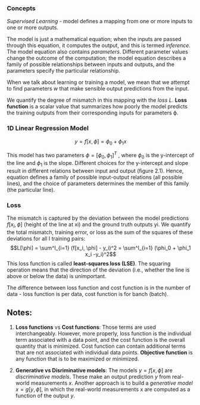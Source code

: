 ### Concepts
*Supervised Learning* - model defines a mapping from one or more inputs to one or more outputs. 

The model is just a mathematical equation; when the inputs are passed through this equation, it computes the output, and this is termed *inference*. The model equation also contains *parameters*. Different parameter values change the outcome of the computation; the model equation describes a family of possible relationships between inputs and outputs, and the parameters specify the particular relationship.

When we talk about learning or training a model, we mean that we attempt to find parameters *w* that make sensible output predictions from the input.

We quantify the degree of mismatch in this mapping with the *loss L*. **Loss function** is a scalar value that summarizes how poorly the model predicts the training outputs from their corresponding inputs for parameters ϕ.

### 1D Linear Regression Model
$$y=f[x, \phi] = \phi_0 + \phi_1 x$$

This model has two parameters $ϕ = [ϕ_0, ϕ_1]^T$ , where $ϕ_0$ is the y-intercept of the line and $ϕ_1$ is the slope. Different choices for the y-intercept and slope result in different relations between input and output (figure 2.1). Hence, equation defines a family of possible input-output relations (all possible lines), and the choice of parameters determines the member of this family (the particular line).


### Loss
The mismatch is captured by the deviation between the model predictions $f[x_i, ϕ]$ (height of the line at xi) and the ground truth outputs yi. We quantify the total mismatch, training error, or loss as the sum of the squares of these deviations for all I training pairs:
$$L[\phi] = \sum^I_{i=1} (f[x_i, \phi] - y_i)^2 = \sum^I_{i=1} (\phi_0 + \phi_1 x_i -y_i)^2$$
This loss function is called **least-squares loss (LSE)**. The squaring operation means that the direction of the deviation (i.e., whether the line is above or below the data) is unimportant.

The difference between loss function and cost function is in the number of data - loss function is per data, cost function is for banch (batch).

## Notes:
1. **Loss functions** vs **Cost functions**: Those terms are used interchangeably. However, more properly, loss function is the individual term associated with a data point, and the cost function is the overall quantity that is minimized. Cost function can contain additional terms that are not associated with individual data points. **Objective function** is any function that is to be maximized or minimized.

2. **Generative vs Disriminative models**: The models $y = f[x, \phi]$ are *discriminative models*. These make an output prediction *y* from real-world measurements *x*. Another approach is to build a *generative model* $x = g[y, \phi]$, in which the real-world measurements x are computed as a function of the output $y$.